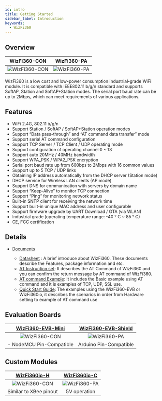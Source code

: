 ```yaml
---
id: intro
title: Getting Started
sidebar_label: Introduction
keywords:
  - WizFi360
---
```


## Overview

WizFi360-CON             |  WizFi360-PA
:-------------------------:|:-------------------------:
![WizFi360-CON](/Document/img/wizfi360-con.png) | ![WizFi360-PA](/Document/img/wizfi360-pa.png)


WizFi360 is a low cost and low-power consumption industrial-grade WiFi
module. It is compatible with IEEE802.11 b/g/n standard and supports
SoftAP, Station and SoftAP+Station modes. The serial port baud rate can
be up to 2Mbps, which can meet requirements of various applications.

## Features

  - WiFi 2.4G, 802.11 b/g/n
  - Support Station / SoftAP / SoftAP+Station operation modes
  - Support “Data pass-through” and “AT command data transfer” mode
  - Support serial AT command configuration
  - Support TCP Server / TCP Client / UDP operating mode
  - Support configuration of operating channel 0 \~ 13
  - Support auto 20MHz / 40MHz bandwidth
  - Support WPA\_PSK / WPA2\_PSK encryption
  - Serial port baud rate up from 600bps to 2Mbps with 16 common values
  - Support up to 5 TCP / UDP links
  - Obtaining IP address automatically from the DHCP server (Station
    mode)
  - DHCP service for Wireless LAN clients (AP mode)
  - Support DNS for communication with servers by domain name
  - Support “Keep-Alive” to monitor TCP connection
  - Support “Ping” for monitoring network status
  - Built-in SNTP client for receiving the network time
  - Support built-in unique MAC address and user configurable
  - Support firmware upgrade by UART Download / OTA (via WLAN)
  - Industrial grade (operating temperature range: -40 ° C \~ 85 ° C)
  - CE, FCC certification


## Details

  - [Documents](http://wizwiki.net/wiki/doku.php?id=products:wizfi360:wizfi360ds:start)
    
      - [Datasheet](http://wizwiki.net/wiki/doku.php?id=products:wizfi360:wizfi360ds:start#datasheet)
        : A brief introduce about WizFi360. These documents describe the
        Features, package information and etc. 
      -  [AT Instruction
        set](http://wizwiki.net/wiki/doku.php?id=products:wizfi360:wizfi360ds:start#at_instruction_set):
        It describes the AT Command of WizFi360 and you can confirm the
        return message by AT command of WizFi360.
      -  [AT command Example](http://wizwiki.net/wiki/doku.php?id=products:wizfi360:wizfi360ds:start#at_command_examples):
        It includes the Basic example using AT command and it is
        examples of TCP, UDP, SSL use.
      - [Quick Start Guide](basic_guides/quickstart):
        The examples using the WizFi360-EVB or WizFi360io, it describes
        the scenarios in order from Hardware setting to example of AT
        command use


## Evaluation Boards

[WizFi360-EVB-Mini](wizfi360_mini)|  [WizFi360-EVB-Shield](wizfi360_shield)
:-------------------------:|:-------------------------:
![WizFi360-CON](/Document/img/WizFi360-mini.png) | ![WizFi360-PA](/Document/img/img_evb_mini.png)
- NodeMCU Pin-Compatible | Arduino Pin-Compatible



## Custom Modules

[WizFi360io-H](wizfi360io)          |  [WizFi360io-C](wizfi360io)
:-------------------------:|:-------------------------:
![WizFi360-CON](/Document/img/img_evb_mini_2.png) | ![WizFi360-PA](/Document/img/img_evb_shield_2.png)
Similar to XBee pinout|5V operation
